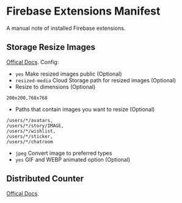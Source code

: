 # Firebase Extensions Manifest
A manual note of installed Firebase extensions.

## Storage Resize Images
[Offical Docs](https://extensions.dev/extensions/firebase/storage-resize-images).
Config:

- `yes` Make resized images public (Optional) 
- `resized-media` Cloud Storage path for resized images (Optional)
- Resize to dimensions (Optional)
```
200x200,768x768
```
- Paths that contain images you want to resize (Optional)
```
/users/*/avatars,
/users/*/story/IMAGE,
/users/*/wishlist,
/users/*/sticker,
/users/*/chatroom
```
- `jpeg` Convert image to preferred types
- `yes` GIF and WEBP animated option (Optional)

## Distributed Counter
[Offical Docs](https://extensions.dev/extensions/firebase/firestore-counter).